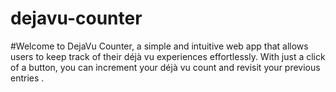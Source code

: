 # dejavu-counter
#Welcome to DejaVu Counter, a simple and intuitive web app that allows users to keep track of their déjà vu experiences effortlessly. With just a click of a button, you can increment your déjà vu count and revisit your previous entries .
